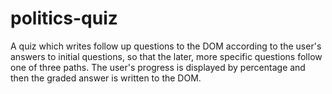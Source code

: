 # politics-quiz

A quiz which writes follow up questions to the DOM according to the user's answers to initial questions, so that the later, more specific questions follow one of three paths. The user's progress is displayed by percentage and then the graded answer is written to the DOM. 
